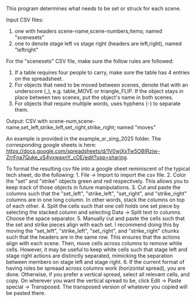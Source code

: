 This program determines what needs to be set or struck for each scene.

Input CSV files:
1. one with headers scene-name,scene-numbers,items; named "scenesets"
2. one to denote stage left vs stage right (headers are left,right), named "leftright"

For the "scenesets" CSV file, make sure the follow rules are followed:
1. If a table requires four people to carry, make sure the table has 4 entries on the spreadsheet.
2. For objects that need to be moved between scenes, denote that with an underscore (_), e.g. table_MOVE or triangle_FLIP. If the object stays in place between two scenes, put the object's name in both scenes.
3. For objects that require multiple words, uses hyphens (-) to separate them.


Output: CSV with scene-num,scene-name,set_left,strike_left,set_right,strike_right; named "moves"

An example is provided in the example_sr_sing_2025 folder. The corresponding google sheets is here: https://docs.google.com/spreadsheets/d/1V0wjXxTw5OBIRzjw-ZrrFna7Quke_vS4yxwaxnY_cOE/edit?usp=sharing. 

To format the resulting csv file into a google sheet reminiscent of the typical tech sheet, do the following:
    1. File  -> Import to import the csv file.
    2. Color the "set" and "strike" objects green and red respectively. This allows you to keep track of those objects in future manipulations.
    3. Cut and paste the columns such that the "set_left", "strike_left", "set_right", and "strike_right" columns are in one long column. In other words, stack the columns on top of each other.
    4. Split the cells such that one cell holds one set piece by selecting the stacked column and selecting Data -> Split text to columns. Choose the space separator. 
    5. Manually cut and paste the cells such that the set and strike pieces align with each set. I recommend doing this by moving the "set_left", "strike_left", "set_right", and "strike_right" chunks such that the headers are in the same row. This ensures that the actions align with each scene. Then, move cells across columns to remove white cells. However, it may be useful to keep white cells such that stage left and stage right actions are distinctly separated, mimicking the separation between members on stage left and stage right. 
    6. If the current format of having roles be spreaad across columns work (horizontal spread), you are done. Otherwise, if you prefer a vertical spread, select all relevant cells, and copy. On wherever you want the vertical spread to be, click Edit -> Paste special -> Transposed. The transposed version of whatever you copied will be pasted there.
